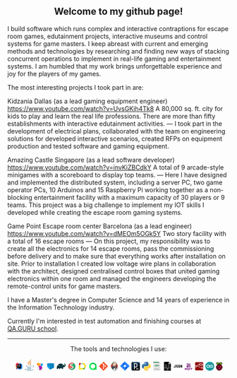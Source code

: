 <h2 align="center">Welcome to my github page!</h2>

I build software which runs complex and interactive contraptions for escape room games, edutainment projects, interactive museums and control systems for game masters. I keep abreast with current and emerging methods and technologies by researching and finding new ways of stacking concurrent operations to implement in real-life gaming and entertainment systems. I am humbled that my work brings unforgettable experience and joy for the players of my games.

The most interesting projects I took part in are: 

Kidzania Dallas (as a lead gaming equipment engineer)
https://www.youtube.com/watch?v=UvsGKih4Tk8
A 80,000 sq. ft. city for kids to play and learn the real life professions. There are more than fifty establishments with interactive edutainment activities. 
— I took part in the development of electrical plans, collaborated with the team on engineering solutions for developed interactive scenarios, created RFPs on equipment production and tested software and gaming equipment.

Amazing Castle Singapore (as a lead software developer)
https://www.youtube.com/watch?v=invKiZBCdkY
A total of 9 arcade-style minigames with a scoreboard to display top teams. 
— Here I have designed and implemented the distributed system, including a server PC, two game operator PCs, 10 Arduinos and 15 Raspberry Pi working together as a non-blocking entertainment facility with a maximum capacity of 30 players or 9 teams. This project was a big challenge to implement my IOT skills I developed while creating the escape room gaming systems.

Game Point Escape room center Barcelona (as a lead engineer)
https://www.youtube.com/watch?v=dMEOm5OGk5Y
Two story facility with a total of 16 escape rooms
— On this project, my responsibility was to create all the electronics for 14 escape rooms, pass the commissioning before delivery and to make sure that everything works after installation on site. Prior to installation I created low voltage wire plans in collaboration with the architect, designed centralised control boxes that united gaming electronics within one room and managed the engineers developing the remote-control units for game masters.

I have a Master's degree in Computer Science and 14 years of experience in the Information Technology industry.

Currently I'm interested in test automation and finishing courses at [QA.GURU school](https://qa.guru).
___
<p  align="center">The tools and technologies I use:</p>
<p  align="center">
<img width="4%" title="IntelliJ IDEA" src="img/logo/IDEA-logo.svg">
<img width="4%" title="Java" src="img/logo/java-logo.svg">
<img width="4%" title="Selenide" src="img/logo/selenide-logo.svg">
<img width="4%" title="Selenoid" src="img/logo/selenoid-logo.svg">
<img width="4%" title="Gradle" src="img/logo/gradle-logo.svg ">
<img width="4%" title="JUnit5" src="img/logo/junit5-logo.svg">
<img width="4%" title="Allure Report" src="img/logo/allure-Report-logo.svg">
<img width="4%" title="Allure TestOps" src="img/logo/allure-ee-logo.svg">
<img width="4%" title="Github" src="img/logo/git-logo.svg">
<img width="4%" title="Jenkins" src="img/logo/jenkins-logo.svg">
<img width="4%" title="Jira" src="img/logo/jira-logo.svg">
<img width="4%" title="Telegram" src="img/logo/Processing.svg">
<img width="4%" title="Telegram" src="img/logo/Python.svg">
<img width="4%" title="Telegram" src="img/logo/html.svg">
<img width="4%" title="Telegram" src="img/logo/javascript.svg">
<img width="4%" title="Telegram" src="img/logo/json.svg">
<img width="4%" title="Telegram" src="img/logo/mqtt-ver.svg">
<img width="4%" title="Telegram" src="img/logo/node-red-icon.svg">
<img width="4%" title="Telegram" src="img/logo/arduino-1.svg">
<img width="3%" title="Telegram" src="img/logo/raspberry-pi.svg">

</p>
